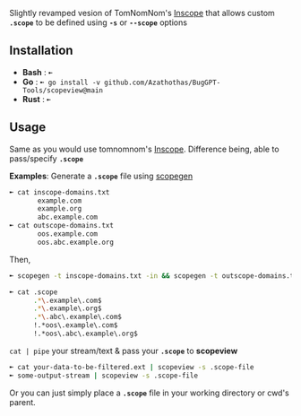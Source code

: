 Slightly revamped vesion of TomNomNom's [Inscope](https://github.com/tomnomnom/hacks/tree/master/inscope) that allows custom **`.scope`** to be defined using **`-s`** or **`--scope`** options

## Installation
- **Bash** : `➼ `
- **Go** : `➼ go install -v github.com/Azathothas/BugGPT-Tools/scopeview@main`
- **Rust** : `➼`
## Usage
Same as you would use tomnomnom's [Inscope](https://github.com/tomnomnom/hacks/tree/master/inscope).
Difference being, able to pass/specify **`.scope`**

**Examples**: Generate a  **`.scope`** file using [scopegen](https://github.com/Azathothas/BugGPT-Tools/tree/main/scopegen)
```bash
➼ cat inscope-domains.txt
       example.com
       example.org
       abc.example.com
➼ cat outscope-domains.txt
       oos.example.com
       oos.abc.example.org
 ```
 Then,
 ```bash 
 ➼ scopegen -t inscope-domains.txt -in && scopegen -t outscope-domains.txt -os | tee -a .scope
 ``` 
 ```bash 
➼ cat .scope
       .*\.example\.com$
       .*\.example\.org$
       .*\.abc\.example\.com$
       !.*oos\.example\.com$
       !.*oos\.abc\.example\.org$
 ```
`cat | pipe` your stream/text & pass your **`.scope`** to **scopeview**
```bash
➼ cat your-data-to-be-filtered.ext | scopeview -s .scope-file 
➼ some-output-stream | scopeview -s .scope-file
```
Or you can just simply place a **`.scope`** file in your working directory or cwd's parent.

